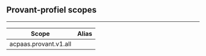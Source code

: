## Provant-profiel scopes
---

| Scope                 | Alias |
| --------------------- | ----- |
| acpaas.provant.v1.all |       |
